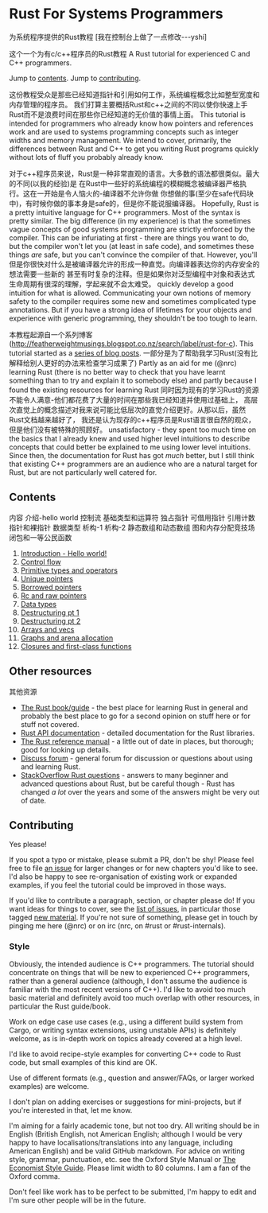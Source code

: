 # Rust For Systems Programmers
为系统程序提供的Rust教程
[我在控制台上做了一点修改---yshi]

这个一个为有c/c++程序员的Rust教程
A Rust tutorial for experienced C and C++ programmers.


Jump to [contents](#contents).
Jump to [contributing](#contributing).

这份教程受众是那些已经知道指针和引用如何工作，系统编程概念比如整型宽度和内存管理的程序员。
我们打算主要概括Rust和c++之间的不同以使你快速上手Rust而不是浪费时间在那些你已经知道的无价值的事情上面。
This tutorial is intended for programmers who already know how pointers and
references work and are used to systems programming concepts such as integer
widths and memory management. We intend to cover, primarily, the differences
between Rust and C++ to get you writing Rust programs quickly without lots of
fluff you probably already know.


对于c++程序员来说，Rust是一种非常直观的语言。大多数的语法都很类似。最大的不同(以我的经验)是
在Rust中一些好的系统编程的模糊概念被编译器严格执行。这在一开始是令人恼火的-编译器不允许你做
你想做的事(至少在safe代码块中)，有时候你做的事本身是safe的，但是你不能说服编译器。
Hopefully, Rust is a pretty intuitive language for C++ programmers. Most of the
syntax is pretty similar. The big difference (in my experience) is that the
sometimes vague concepts of good systems programming are strictly enforced by
the compiler. This can be infuriating at first - there are things you want to
do, but the compiler won't let you (at least in safe code), and sometimes these
things *are* safe, but you can't convince the compiler of that. However, you'll
但是你很快对什么是被编译器允许的形成一种直觉。向编译器表达你的内存安全的想法需要一些新的
甚至有时复杂的注释。但是如果你对泛型编程中对象和表达式生命周期有很深的理解，学起来就不会太难受。
quickly develop a good intuition for what is allowed. Communicating your own
notions of memory safety to the compiler requires some new and sometimes
complicated type annotations. But if you have a strong idea of lifetimes for
your objects and experience with generic programming, they shouldn't be too
tough to learn.

本教程起源自一个系列博客(http://featherweightmusings.blogspot.co.nz/search/label/rust-for-c).
This tutorial started as a [series of blog posts](http://featherweightmusings.blogspot.co.nz/search/label/rust-for-c).
一部分是为了帮助我学习Rust(没有比解释给别人更好的办法来检查学习成果了)
Partly as an aid for me (@nrc) learning Rust (there is no better way to
check that you have learnt something than to try and explain it to somebody
else) and partly because I found the existing resources for learning Rust
同时因为现有的学习Rust的资源不能令人满意-他们都花费了大量的时间在那些我已经知道并使用过基础上，
高层次直觉上的概念描述对我来说可能比低层次的直觉介绍更好。从那以后，虽然Rust文档越来越好了，
我还是认为现存的c++程序员是Rust语言很自然的观众，但是他们没有被特殊的照顾好。
unsatisfactory - they spent too much time on the basics that I already knew and
used higher level intuitions to describe concepts that could better be explained
to me using lower level intuitions. Since then, the documentation for Rust has
got *much* better, but I still think that existing C++ programmers are an
audience who are a natural target for Rust, but are not particularly well
catered for.


## Contents

内容
介绍-hello world
控制流
基础类型和运算符
独占指针
可借用指针
引用计数指针和裸指针
数据类型
析构-1
析构-2
静态数组和动态数组
图和内存分配竞技场
闭包和一等公民函数
1. [Introduction - Hello world!](hello-world.md)
1. [Control flow](control-flow.md)
1. [Primitive types and operators](primitives.md)
1. [Unique pointers](unique.md)
1. [Borrowed pointers](borrowed.md)
1. [Rc and raw pointers](rc-raw.md)
1. [Data types](data-types.md)
1. [Destructuring pt 1](destructuring.md)
1. [Destructuring pt 2](destructuring-2.md)
1. [Arrays and vecs](arrays.md)
1. [Graphs and arena allocation](graphs/README.md)
1. [Closures and first-class functions](closures.md)


## Other resources

其他资源
* [The Rust book/guide](http://doc.rust-lang.org/book/) - the best place for
  learning Rust in general and probably the best place to go for a second opinion
  on stuff here or for stuff not covered.
* [Rust API documentation](http://doc.rust-lang.org/std/index.html) - detailed
  documentation for the Rust libraries.
* [The Rust reference manual](https://doc.rust-lang.org/reference/) - a little
  out of date in places, but thorough; good for looking up details.
* [Discuss forum](http://users.rust-lang.org/) - general forum for discussion or
  questions about using and learning Rust.
* [StackOverflow Rust questions](https://stackoverflow.com/questions/tagged/rust) - answers
  to many beginner and advanced questions about Rust, but be careful though - Rust
  has changed *a lot* over the years and some of the answers might be very out of date.


## Contributing

Yes please!

If you spot a typo or mistake, please submit a PR, don't be shy! Please feel
free to file [an issue](https://github.com/nrc/r4cppp/issues/new) for
larger changes or for new chapters you'd like to see. I'd also be happy to see
re-organisation of existing work or expanded examples, if you feel the tutorial
could be improved in those ways.

If you'd like to contribute a paragraph, section, or chapter please do! If you
want ideas for things to cover, see the [list of issues](https://github.com/nrc/r4cppp/issues),
in particular those tagged [new material](https://github.com/nrc/r4cppp/labels/new%20material).
If you're not sure of something, please get in touch by pinging me here
(@nrc) or on irc (nrc, on #rust or #rust-internals).


### Style

Obviously, the intended audience is C++ programmers. The tutorial should
concentrate on things that will be new to experienced C++ programmers, rather
than a general audience (although, I don't assume the audience is familiar with
the most recent versions of C++). I'd like to avoid too much basic material and
definitely avoid too much overlap with other resources, in particular the Rust
guide/book.

Work on edge case use cases (e.g., using a different build system from Cargo, or
writing syntax extensions, using unstable APIs) is definitely welcome, as is
in-depth work on topics already covered at a high level.

I'd like to avoid recipe-style examples for converting C++ code to Rust code,
but small examples of this kind are OK.

Use of different formats (e.g., question and answer/FAQs, or larger worked
examples) are welcome.

I don't plan on adding exercises or suggestions for mini-projects, but if you're
interested in that, let me know.

I'm aiming for a fairly academic tone, but not too dry. All writing should be in
English (British English, not American English; although I would be very happy
to have localisations/translations into any language, including American
English) and be valid GitHub markdown. For advice on writing style, grammar,
punctuation, etc. see the Oxford Style Manual
or [The Economist Style Guide](http://www.economist.com/styleguide/introduction).
Please limit width to 80 columns. I am a fan of the Oxford comma.

Don't feel like work has to be perfect to be submitted, I'm happy to edit and
I'm sure other people will be in the future.
